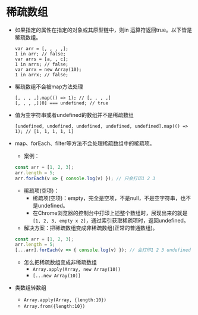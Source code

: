 # 稀疏数组
* 如果指定的属性在指定的对象或其原型链中，则in 运算符返回true。以下皆是稀疏数组。
    ```
    var arr = [, , , ,];
    1 in arr; // false;
    var arrs = [a, , c];
    1 in arrs; // false;
    var arrx = new Array(10);
    1 in arrx; // false;
    ```
* 稀疏数组不会被map方法处理
    ```
    [, , , ,].map(() => 1); // [, , , ,]
    [, , , ,][0] === undefined; // true
    ```
* 值为空字符串或者undefined的数组并不是稀疏数组
    ```
    [undefined, undefined, undefined, undefined, undefined].map(() => 1); // [1, 1, 1, 1, 1]
    ```

* map、forEach、filter等方法不会处理稀疏数组中的稀疏项。
    - 案例：
    ```javascript
    const arr = [1, 2, 3];
    arr.length = 5;
    arr.forEach(v => { console.log(v) }); // 只会打印1 2 3
    ```
    - 稀疏项(空项)：
        - 稀疏项(空项)：empty，完全是空项，不是null，不是空字符串，也不是undefined。
        - 在Chrome浏览器的控制台中打印上述整个数组时，展现出来的就是```[1, 2, 3, empty x 2]```，通过索引获取稀疏项时，返回undefined。
    - 解决方案：把稀疏数组变成非稀疏数组(正常的普通数组)。
    ```javascript
    const arr = [1, 2, 3];
    arr.length = 5;
    [...arr].forEach(v => { console.log(v) }); // 会打印1 2 3 undefined undefined
    ```
    - 怎么把稀疏数组变成非稀疏数组
        - ```Array.apply(Array, new Array(10))```
        - ```[...new Array(10)]```

* 类数组转数组
    - ```Array.apply(Array, {length:10})```
    - ```Array.from({length:10})```
